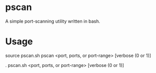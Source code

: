 pscan
=====

A simple port-scanning utility written in bash.

Usage
=====

source pscan.sh
pscan       <host> <port, ports, or port-range> [verbose (0 or 1)]

. pscan.sh  <host> <port, ports, or port-range> [verbose (0 or 1)]

